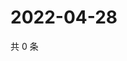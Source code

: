 # 2022-04-28

共 0 条

<!-- BEGIN WEIBO -->
<!-- 最后更新时间 Thu Apr 28 2022 23:22:40 GMT+0800 (China Standard Time) -->

<!-- END WEIBO -->
